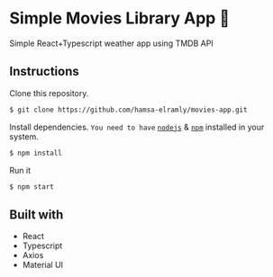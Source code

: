 # Simple Movies Library App 🍿

Simple React+Typescript weather app using TMDB API

## Instructions

Clone this repository.

```bash
$ git clone https://github.com/hamsa-elramly/movies-app.git
```

Install dependencies. `You need to have` [`nodejs`](https://nodejs.org/en/) & [`npm`](https://www.npmjs.com/) installed in your system.

```bash
$ npm install
```

Run it

```bash
$ npm start
```

## Built with

- React
- Typescript
- Axios
- Material UI
